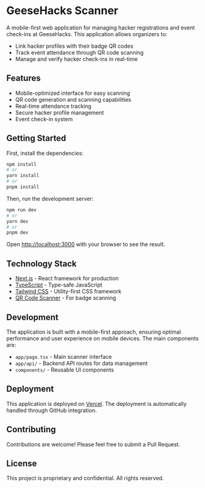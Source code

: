 # GeeseHacks Scanner

A mobile-first web application for managing hacker registrations and event check-ins at GeeseHacks. This application allows organizers to:

- Link hacker profiles with their badge QR codes
- Track event attendance through QR code scanning
- Manage and verify hacker check-ins in real-time

## Features

- Mobile-optimized interface for easy scanning
- QR code generation and scanning capabilities
- Real-time attendance tracking
- Secure hacker profile management
- Event check-in system

## Getting Started

First, install the dependencies:

```bash
npm install
# or
yarn install
# or
pnpm install
```

Then, run the development server:

```bash
npm run dev
# or
yarn dev
# or
pnpm dev
```

Open [http://localhost:3000](http://localhost:3000) with your browser to see the result.

## Technology Stack

- [Next.js](https://nextjs.org/) - React framework for production
- [TypeScript](https://www.typescriptlang.org/) - Type-safe JavaScript
- [Tailwind CSS](https://tailwindcss.com/) - Utility-first CSS framework
- [QR Code Scanner](https://github.com/mebjas/html5-qrcode) - For badge scanning

## Development

The application is built with a mobile-first approach, ensuring optimal performance and user experience on mobile devices. The main components are:

- `app/page.tsx` - Main scanner interface
- `app/api/` - Backend API routes for data management
- `components/` - Reusable UI components

## Deployment

This application is deployed on [Vercel](https://vercel.com). The deployment is automatically handled through GitHub integration.

## Contributing

Contributions are welcome! Please feel free to submit a Pull Request.

## License

This project is proprietary and confidential. All rights reserved.
